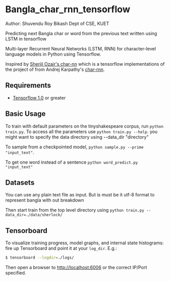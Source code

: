 # Bangla_char_rnn_tensorflow
Author: Shuvendu Roy Bikash
Dept of CSE, KUET

Predicting next Bangla char or word from the previous text written using LSTM in tensorflow

Multi-layer Recurrent Neural Networks (LSTM, RNN) for character-level language models in Python using Tensorflow. 

Inspired by [Sherjil Ozair's char-nn](https://github.com/sherjilozair/char-rnn-tensorflow) which is a tensorflow implementations of the project of from Andrej Karpathy's [char-rnn](https://github.com/karpathy/char-rnn).

## Requirements
- [Tensorflow 1.0](http://www.tensorflow.org) or greater

## Basic Usage
To train with default parameters on the tinyshakespeare corpus, run `python train.py`. To access all the parameters use `python train.py --help`.
you might want to specify the data directory using --data_dir "directory"

To sample from a checkpointed model, `python sample.py --prime "input_text"`.

To get one word instead of a sentence `python word_predict.py "input_text"`

## Datasets
You can use any plain text file as input. But is must be it utf-8 format to represent bangla with out breakdown

Then start train from the top level directory using `python train.py --data_dir=./data/sherlock/`

## Tensorboard
To visualize training progress, model graphs, and internal state histograms:  fire up Tensorboard and point it at your `log_dir`.  E.g.:
```bash
$ tensorboard --logdir=./logs/
```

Then open a browser to [http://localhost:6006](http://localhost:6006) or the correct IP/Port specified.
